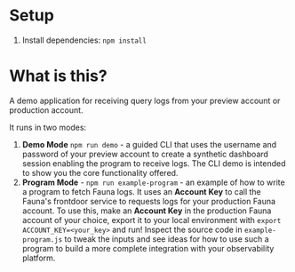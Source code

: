 # Setup

1. Install dependencies: `npm install`

# What is this?

A demo application for receiving query logs from your preview account or production account.

It runs in two modes:

1. **Demo Mode** `npm run demo` - a guided CLI that uses the username and password of your preview account to create a synthetic dashboard session enabling the program to receive logs. The CLI demo is intended to show you the core functionality offered.
2. **Program Mode** - `npm run example-program` - an example of how to write a program to fetch Fauna logs. It uses an **Account Key** to call the Fauna's frontdoor service to requests logs for your production Fauna account. To use this, make an **Account Key** in the production Fauna account of your choice, export it to your local environment with `export ACCOUNT_KEY=<your_key>` and run! Inspect the source code in `example-program.js` to tweak the inputs and see ideas for how to use such a program to build a more complete integration with your observability platform.

